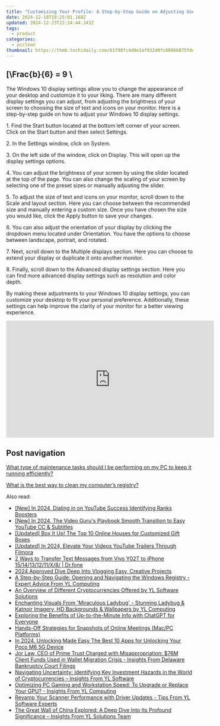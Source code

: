 ```yaml
---
title: "Customizing Your Profile: A Step-by-Step Guide on Adjusting User Account Preferences in YL Computing"
date: 2024-12-18T19:25:01.168Z
updated: 2024-12-23T22:24:44.343Z
tags:
  - product
categories:
  - pcclean
thumbnail: https://thmb.techidaily.com/61f98fc4d9e1af032d9fc6896b875fde870b9cc610ca573f8ea2783fc3752f47.jpg
---
```


## \[\Frac{b}{6} = 9 \

The Windows 10 display settings allow you to change the appearance of your desktop and customize it to your liking. There are many different display settings you can adjust, from adjusting the brightness of your screen to choosing the size of text and icons on your monitor. Here is a step-by-step guide on how to adjust your Windows 10 display settings. 

1\. Find the Start button located at the bottom left corner of your screen. Click on the Start button and then select Settings.

2\. In the Settings window, click on System.

3\. On the left side of the window, click on Display. This will open up the display settings options. 

4\. You can adjust the brightness of your screen by using the slider located at the top of the page. You can also change the scaling of your screen by selecting one of the preset sizes or manually adjusting the slider.

5\. To adjust the size of text and icons on your monitor, scroll down to the Scale and layout section. Here you can choose between the recommended size and manually entering a custom size. Once you have chosen the size you would like, click the Apply button to save your changes.

6\. You can also adjust the orientation of your display by clicking the dropdown menu located under Orientation. You have the options to choose between landscape, portrait, and rotated.

7\. Next, scroll down to the Multiple displays section. Here you can choose to extend your display or duplicate it onto another monitor.

8\. Finally, scroll down to the Advanced display settings section. Here you can find more advanced display settings such as resolution and color depth. 

By making these adjustments to your Windows 10 display settings, you can customize your desktop to fit your personal preference. Additionally, these settings can help improve the clarity of your monitor for a better viewing experience.

<!-- affiliate ads begin -->
<iframe width="560" height="315" src="https://www.youtube.com/embed/Vca--yEhtdo?si=7ijqjyP-oi3LYze1" title="YouTube video player" frameborder="0" allow="accelerometer; autoplay; clipboard-write; encrypted-media; gyroscope; picture-in-picture; web-share" referrerpolicy="strict-origin-when-cross-origin" allowfullscreen></iframe>
<!-- affiliate ads end -->

## Post navigation

[What type of maintenance tasks should I be performing on my PC to keep it running efficiently?](https://tools.techidaily.com/pcclean/products/)

[What is the best way to clean my computer’s registry?](https://tools.techidaily.com/pcclean/products/)

<ins class="adsbygoogle"
     style="display:block"
     data-ad-format="autorelaxed"
     data-ad-client="ca-pub-7571918770474297"
     data-ad-slot="1223367746"></ins>

<ins class="adsbygoogle"
     style="display:block"
     data-ad-client="ca-pub-7571918770474297"
     data-ad-slot="8358498916"
     data-ad-format="auto"
     data-full-width-responsive="true"></ins>

<span class="atpl-alsoreadstyle">Also read:</span>
<div><ul>
<li><a href="https://youtube-data.techidaily.com/n-2024-dialing-in-on-youtube-success-identifying-ranks-boosters/"><u>[New] In 2024, Dialing in on YouTube Success Identifying Ranks Boosters</u></a></li>
<li><a href="https://youtube-web.techidaily.com/n-2024-the-video-gurus-playbook-smooth-transition-to-easy-youtube-cc-and-subtitles/"><u>[New] In 2024, The Video Guru's Playbook Smooth Transition to Easy YouTube CC & Subtitles</u></a></li>
<li><a href="https://extra-tips.techidaily.com/updated-box-it-up-the-top-10-online-houses-for-customized-gift-boxes/"><u>[Updated] Box It Up! The Top 10 Online Houses for Customized Gift Boxes</u></a></li>
<li><a href="https://facebook-record-videos.techidaily.com/updated-in-2024-elevate-your-videos-youtube-trailers-through-filmora/"><u>[Updated] In 2024, Elevate Your Videos YouTube Trailers Through Filmora</u></a></li>
<li><a href="https://blog-min.techidaily.com/2-ways-to-transfer-text-messages-from-vivo-y02t-to-iphone-1514131211x8-drfone-by-drfone-transfer-from-android-transfer-from-android/"><u>2 Ways to Transfer Text Messages from Vivo Y02T to iPhone 15/14/13/12/11/X/8/ | Dr.fone</u></a></li>
<li><a href="https://article-files.techidaily.com/2024-approved-dive-deep-into-vlogging-easy-creative-projects/"><u>2024 Approved Dive Deep Into Vlogging Easy, Creative Projects</u></a></li>
<li><a href="https://win-hot.techidaily.com/a-step-by-step-guide-opening-and-navigating-the-windows-registry-expert-advice-from-yl-computing/"><u>A Step-by-Step Guide: Opening and Navigating the Windows Registry - Expert Advice From YL Computing</u></a></li>
<li><a href="https://win-hot.techidaily.com/an-overview-of-different-cryptocurrencies-offered-by-yl-software-solutions/"><u>An Overview of Different Cryptocurrencies Offered by YL Software Solutions</u></a></li>
<li><a href="https://win-hot.techidaily.com/enchanting-visuals-from-miraculous-ladybug-stunning-ladybug-and-katnoir-imagery-hd-backgrounds-and-wallpapers-by-yl-computing/"><u>Enchanting Visuals From 'Miraculous Ladybug' - Stunning Ladybug & Katnoir Imagery, HD Backgrounds & Wallpapers by YL Computing</u></a></li>
<li><a href="https://tech-haven.techidaily.com/exploring-the-benefits-of-up-to-the-minute-info-with-chatgpt-for-everyone/"><u>Exploring the Benefits of Up-to-the-Minute Info with ChatGPT for Everyone</u></a></li>
<li><a href="https://video-screen-grab.techidaily.com/hands-off-strategies-for-snapshots-of-online-meetings-macpc-platforms/"><u>Hands-Off Strategies for Snapshots of Online Meetings (Mac/PC Platforms)</u></a></li>
<li><a href="https://easy-unlock-android.techidaily.com/in-2024-unlocking-made-easy-the-best-10-apps-for-unlocking-your-poco-m6-5g-device-by-drfone-android/"><u>In 2024, Unlocking Made Easy The Best 10 Apps for Unlocking Your Poco M6 5G Device</u></a></li>
<li><a href="https://win-hot.techidaily.com/jor-law-ceo-of-prime-trust-charged-with-misappropriation-76m-client-funds-used-in-wallet-migration-crisis-insights-from-delaware-bankruptcy-court-filings/"><u>Jor Law, CEO of Prime Trust Charged with Misappropriation: $76M Client Funds Used in Wallet Migration Crisis - Insights From Delaware Bankruptcy Court Filings</u></a></li>
<li><a href="https://win-hot.techidaily.com/navigating-uncertainty-identifying-key-investment-hazards-in-the-world-of-cryptocurrencies-insights-from-yl-software/"><u>Navigating Uncertainty: Identifying Key Investment Hazards in the World of Cryptocurrencies – Insights From YL Software</u></a></li>
<li><a href="https://win-hot.techidaily.com/optimizing-pc-gaming-and-workstation-speed-to-upgrade-or-replace-your-gpu-insights-from-yl-computing/"><u>Optimizing PC Gaming and Workstation Speed: To Upgrade or Replace Your GPU? - Insights From YL Computing</u></a></li>
<li><a href="https://win-hot.techidaily.com/revamp-your-scanner-performance-with-driver-updates-tips-from-yl-software-experts/"><u>Revamp Your Scanner Performance with Driver Updates - Tips From YL Software Experts</u></a></li>
<li><a href="https://win-hot.techidaily.com/the-great-wall-of-china-explored-a-deep-dive-into-its-profound-significance-insights-from-yl-solutions-team/"><u>The Great Wall of China Explored: A Deep Dive Into Its Profound Significance – Insights From YL Solutions Team</u></a></li>
</ul></div>

